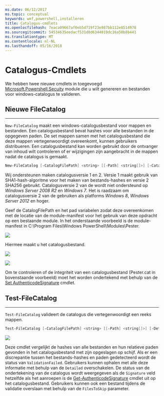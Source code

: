```yaml
---
ms.date: 06/12/2017
ms.topic: conceptual
keywords: wmf,powershell,installeren
title: Catalogus-cmdlets
ms.openlocfilehash: 7eaca09667af0eb5d719f23e987bb112e8514978
ms.sourcegitcommit: 54534635eedacf531d8d6344019dc16a50b8b441
ms.translationtype: MT
ms.contentlocale: nl-NL
ms.lasthandoff: 05/16/2018
---
```

# <a name="catalog-cmdlets"></a>Catalogus-Cmdlets

We hebben twee nieuwe cmdlets in toegevoegd [Microsoft.Powershell.Secuity](https://technet.microsoft.com/en-us/library/hh847877.aspx) module die u wilt genereren en bestanden voor windows-catalogus te valideren.

## <a name="new-filecatalog"></a>Nieuwe FileCatalog
--------------------------------

`New-FileCatalog` maakt een windows-catalogusbestand voor mappen en bestanden. Een catalogusbestand bevat hashes voor alle bestanden in de opgegeven paden. De set mappen samen met het catalogusbestand die deze mappen vertegenwoordigt overeenkomt, kunnen gebruikers distribueren. Een catalogusbestand kan worden gebruikt door de ontvanger van inhoud wilt controleren of er wijzigingen zijn aangebracht in de mappen nadat de catalogus is gemaakt.

```powershell
New-FileCatalog [-CatalogFilePath] <string> [[-Path] <string[]>] [-CatalogVersion <int>] [-WhatIf] [-Confirm] [<CommonParameters>]
```
Wij ondersteunen maken catalogusversie 1 en 2. Versie 1 maakt gebruik van SHA1-hash-algoritme voor het maken van bestands-hashes en versie 2 SHA256 gebruikt. Catalogusversie 2 van de wordt niet ondersteund op *Windows Server 2008 R2* en *Windows 7*. Het is raadzaam om catalogusversie 2 van de gebruiken als platforms *Windows 8*, *Windows Server 2012* en hoger.

Geef de CatalogFilePath en het pad variabelen zodat deze overeenkomen met de locatie van de module-manifest voor het gebruik van deze opdracht op een bestaande module. In het onderstaande voorbeeld is de module-manifest in C:\Program Files\Windows PowerShell\Modules\Pester.

![](../images/NewFileCatalog.jpg)

Hiermee maakt u het catalogusbestand.

![](../images/CatalogFile1.jpg)

![](../images/CatalogFile2.jpg)

Om te controleren of de integriteit van een catalogusbestand (Pester.cat in bovenstaande voorbeeld) moet het worden ondertekend met behulp van de [Set AuthenticodeSignature](https://technet.microsoft.com/library/hh849819.aspx) cmdlet.


## <a name="test-filecatalog"></a>Test-FileCatalog
--------------------------------

`Test-FileCatalog` valideert de catalogus die vertegenwoordigt een reeks mappen.

```powershell
Test-FileCatalog [-CatalogFilePath] <string> [[-Path] <string[]>] [-Detailed] [-FilesToSkip <string[]>] [-WhatIf] [-Confirm] [<CommonParameters>]
```

![](../images/TestFileCatalog.jpg)

Deze cmdlet vergelijkt de hashes van alle bestanden en hun relatieve paden gevonden in het catalogusbestand met zijn opgeslagen op schijf. Als er een discrepantie tussen het bestands-hashes en paden gedetecteerd wordt de status van `ValidationFailed`.
Gebruikers kunnen ophalen met alle deze informatie met behulp van de `Detailed` overschakelen. De status van de ondertekening van de catalogus wordt weergegeven als de `Signature` veld hetzelfde als het aanroepen is de [Get-AuthenticodeSignature](https://technet.microsoft.com/en-us/library/hh849805.aspx) cmdlet uit op het catalogusbestand.
Gebruikers kunnen ook een bestand tijdens de validatie overslaan met behulp van de `FilesToSkip` parameter.
